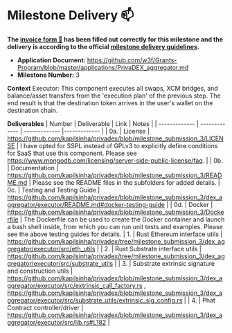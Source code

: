 # Milestone Delivery :mailbox:

**The [invoice form :pencil:](https://docs.google.com/forms/d/e/1FAIpQLSfmNYaoCgrxyhzgoKQ0ynQvnNRoTmgApz9NrMp-hd8mhIiO0A/viewform) has been filled out correctly for this milestone and the delivery is according to the official [milestone delivery guidelines](https://github.com/w3f/Grants-Program/blob/master/docs/Support%20Docs/milestone-deliverables-guidelines.md).**  

* **Application Document:** https://github.com/w3f/Grants-Program/blob/master/applications/PrivaDEX_aggregator.md
* **Milestone Number:** 3

**Context**
Executor: This component executes all swaps, XCM bridges, and balance/asset transfers from the 'execution plan' of the previous step. The end result is that the destination token arrives in the user's wallet on the destination chain.

**Deliverables**
| Number | Deliverable | Link | Notes |
| ------------- | ------------- | ------------- |------------- |
| 0a. | License | https://github.com/kapilsinha/privadex/blob/milestone_submission_3/LICENSE | I have opted for SSPL instead of GPLv3 to explicitly define conditions for SaaS that use this component. Please see https://www.mongodb.com/licensing/server-side-public-license/faq. |
| 0b. | Documentation | https://github.com/kapilsinha/privadex/blob/milestone_submission_3/README.md | Please see the README files in the subfolders for added details.
| 0c. | Testing and Testing Guide | https://github.com/kapilsinha/privadex/blob/milestone_submission_3/dex_aggregator/executor/README.md#docker-testing-guide |
| 0d. | Docker | https://github.com/kapilsinha/privadex/blob/milestone_submission_3/Dockerfile | The Dockerfile can be used to create the Docker container and launch a bash shell inside, from which you can run unit tests and examples. Please see the above testing guides for details.
| 1. | Rust Ethereum interface utils | https://github.com/kapilsinha/privadex/tree/milestone_submission_3/dex_aggregator/executor/src/eth_utils |
| 2. | Rust Substrate interface utils | https://github.com/kapilsinha/privadex/tree/milestone_submission_3/dex_aggregator/executor/src/substrate_utils |
| 3. | Substrate extrinsic signature and construction utils | https://github.com/kapilsinha/privadex/blob/milestone_submission_3/dex_aggregator/executor/src/extrinsic_call_factory.rs , https://github.com/kapilsinha/privadex/blob/milestone_submission_3/dex_aggregator/executor/src/substrate_utils/extrinsic_sig_config.rs |
| 4. | Phat Contract controller/driver | https://github.com/kapilsinha/privadex/blob/milestone_submission_3/dex_aggregator/executor/src/lib.rs#L182 |
